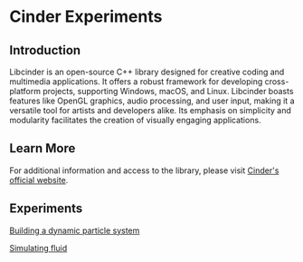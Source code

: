 # Cinder Experiments

## Introduction

Libcinder is an open-source C++ library designed for creative coding and multimedia applications. It offers a robust framework for developing cross-platform projects, supporting Windows, macOS, and Linux. Libcinder boasts features like OpenGL graphics, audio processing, and user input, making it a versatile tool for artists and developers alike. Its emphasis on simplicity and modularity facilitates the creation of visually engaging applications.

## Learn More

For additional information and access to the library, please visit [Cinder's official website](https://www.libcinder.org/).

## Experiments
[Building a dynamic particle system](./cinder-experiments/building_a_dynamic_particle_system/main.md)

[Simulating fluid](./cinder-experiments/simulating_fluid/main.md)

